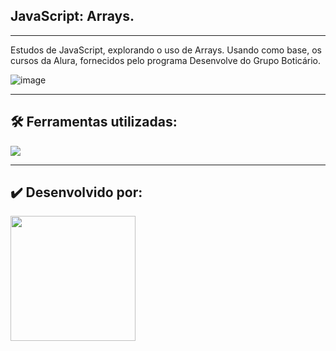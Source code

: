 ## JavaScript: Arrays.
----

Estudos de JavaScript, explorando o uso de Arrays. Usando como base, os cursos da Alura, fornecidos pelo programa Desenvolve do Grupo Boticário.

![image](https://github.com/nettocaue/estudos-arrays-js/assets/146379086/65b92c5d-346a-4cd0-8d42-4fb4b21fdbba)


----

## 🛠️ Ferramentas utilizadas:

<img src="https://img.shields.io/badge/JavaScript-F7DF1E?style=for-the-badge&logo=javascript&logoColor=black">

----

## ✔️ Desenvolvido por:
<a href="https://www.linkedin.com/in/cau%C3%AA-netto-a40590265/">
<img height="200px" src="https://avatars.githubusercontent.com/u/146379086?v=4">
</a>
